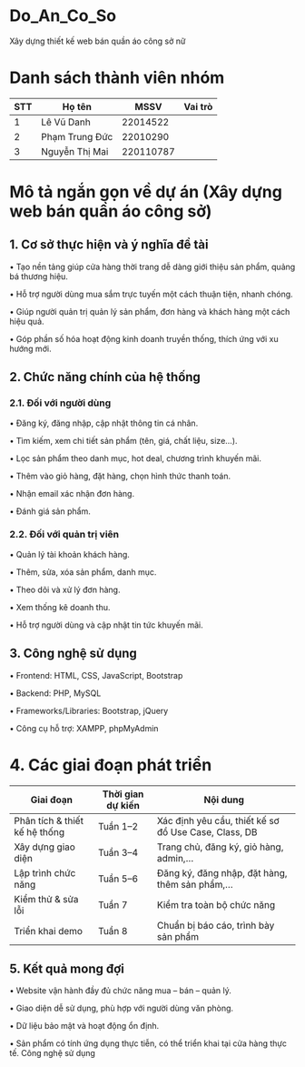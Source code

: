 # Do_An_Co_So
Xây dựng thiết kế web bán quần áo công sở nữ
# Danh sách thành viên nhóm
| STT | Họ tên        | MSSV     | Vai trò           |
|-----|---------------|----------|-------------------|
| 1   | Lê Vũ Danh | 22014522 |        |
| 2   | Phạm Trung Đức   | 22010290 | |
| 3   | Nguyễn Thị Mai      | 220110787 |  |
# Mô tả ngắn gọn về dự án (Xây dựng web bán quần áo công sở)
## 1. Cơ sở thực hiện và ý nghĩa đề tài 
• Tạo nền tảng giúp cửa hàng thời trang dễ dàng giới thiệu sản phẩm, quảng bá thương 
hiệu. 

• Hỗ trợ người dùng mua sắm trực tuyến một cách thuận tiện, nhanh chóng. 

• Giúp người quản trị quản lý sản phẩm, đơn hàng và khách hàng một cách hiệu quả. 

• Góp phần số hóa hoạt động kinh doanh truyền thống, thích ứng với xu hướng mới. 

## 2. Chức năng chính của hệ thống 
### 2.1. Đối với người dùng 

• Đăng ký, đăng nhập, cập nhật thông tin cá nhân. 

• Tìm kiếm, xem chi tiết sản phẩm (tên, giá, chất liệu, size…). 

• Lọc sản phẩm theo danh mục, hot deal, chương trình khuyến mãi. 

• Thêm vào giỏ hàng, đặt hàng, chọn hình thức thanh toán. 

• Nhận email xác nhận đơn hàng. 

• Đánh giá sản phẩm. 

### 2.2. Đối với quản trị viên 

• Quản lý tài khoản khách hàng. 

• Thêm, sửa, xóa sản phẩm, danh mục. 

• Theo dõi và xử lý đơn hàng. 

• Xem thống kê doanh thu. 

• Hỗ trợ người dùng và cập nhật tin tức khuyến mãi. 

## 3. Công nghệ sử dụng

• Frontend: HTML, CSS, JavaScript, Bootstrap

• Backend: PHP, MySQL

• Frameworks/Libraries: Bootstrap, jQuery

• Công cụ hỗ trợ: XAMPP, phpMyAdmin

# 4. Các giai đoạn phát triển
| **Giai đoạn**                   | **Thời gian dự kiến** | **Nội dung**                                                                 |
|---------------------------------|------------------------|------------------------------------------------------------------------------|
| Phân tích & thiết kế hệ thống   | Tuần 1–2               | Xác định yêu cầu, thiết kế sơ đồ Use Case, Class, DB                        |
| Xây dựng giao diện              | Tuần 3–4               | Trang chủ, đăng ký, giỏ hàng, admin,…                                       |
| Lập trình chức năng             | Tuần 5–6               | Đăng ký, đăng nhập, đặt hàng, thêm sản phẩm,…                               |
| Kiểm thử & sửa lỗi              | Tuần 7                 | Kiểm tra toàn bộ chức năng                                                  |
| Triển khai demo                 | Tuần 8                 | Chuẩn bị báo cáo, trình bày sản phẩm                                        |

## 5. Kết quả mong đợi 

• Website vận hành đầy đủ chức năng mua – bán – quản lý. 

• Giao diện dễ sử dụng, phù hợp với người dùng văn phòng. 

• Dữ liệu bảo mật và hoạt động ổn định. 

• Sản phẩm có tính ứng dụng thực tiễn, có thể triển khai tại cửa hàng thực tế. 
Công nghệ sử dụng 


